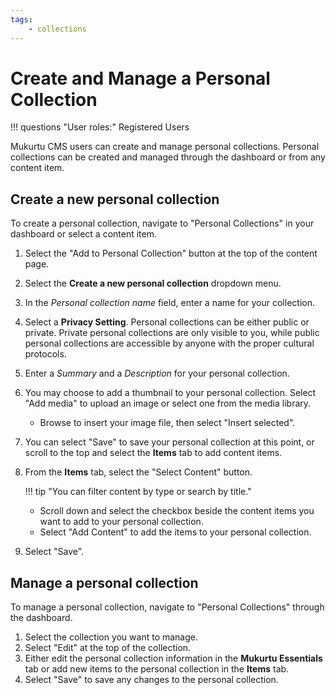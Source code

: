 ```yaml
---
tags:
    - collections
---
```

# Create and Manage a Personal Collection

!!! questions "User roles:"
    Registered Users

Mukurtu CMS users can create and manage personal collections. Personal collections can be created and managed through the dashboard or from any content item. 

## Create a new personal collection

To create a personal collection, navigate to "Personal Collections" in your dashboard or select a content item. 

1. Select the "Add to Personal Collection" button at the top of the content page. 
2. Select the **Create a new personal collection** dropdown menu. 
3. In the *Personal collection name* field, enter a name for your collection.
4. Select a **Privacy Setting**. Personal collections can be either public or private. Private personal collections are only visible to you, while public personal collections are accessible by anyone with the proper cultural protocols.
5. Enter a *Summary* and a *Description* for your personal collection. 
6. You may choose to add a thumbnail to your personal collection. Select "Add media" to upload an image or select one from the media library.
    - Browse to insert your image file, then select "Insert selected".
7. You can select "Save" to save your personal collection at this point, or scroll to the top and select the **Items** tab to add content items.
8. From the **Items** tab, select the "Select Content" button. 

    !!! tip "You can filter content by type or search by title."

    - Scroll down and select the checkbox beside the content items you want to add to your personal collection.
    - Select "Add Content" to add the items to your personal collection.

9. Select "Save".

## Manage a personal collection

To manage a personal collection, navigate to "Personal Collections" through the dashboard. 

1. Select the collection you want to manage.
2. Select "Edit" at the top of the collection. 
3. Either edit the personal collection information in the **Mukurtu Essentials** tab or add new items to the personal collection in the **Items** tab. 
4. Select "Save" to save any changes to the personal collection.